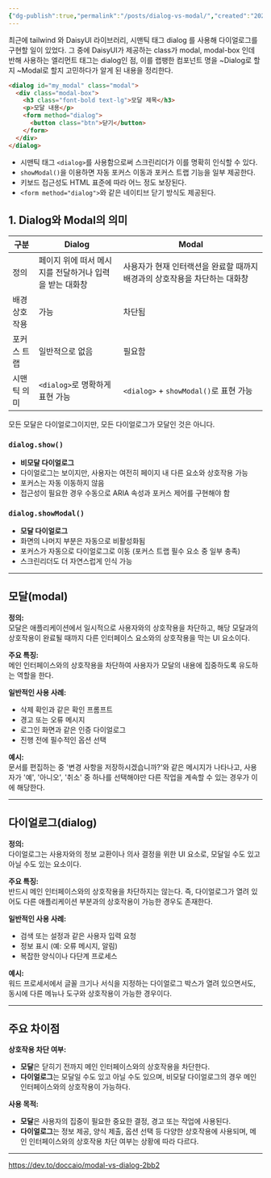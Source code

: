 ```yaml
---
{"dg-publish":true,"permalink":"/posts/dialog-vs-modal/","created":"2025-04-06","updated":"2025-04-06T19:18:00"}
---
```


최근에 tailwind 와 DaisyUI 라이브러리, 시맨틱 태그 dialog 를 사용해 다이얼로그를 구현할 일이 있었다. 그 중에 DaisyUI가 제공하는 class가 modal, modal-box 인데 반해 사용하는 엘리먼트 태그는 dialog인 점, 이를 랩팽한 컴포넌트 명을 ~Dialog로 할지 ~Modal로 할지 고민하다가 알게 된 내용을 정리한다.

```html
<dialog id="my_modal" class="modal">
  <div class="modal-box">
    <h3 class="font-bold text-lg">모달 제목</h3>
    <p>모달 내용</p>
    <form method="dialog">
      <button class="btn">닫기</button>
    </form>
  </div>
</dialog>
```

- 시맨틱 태그 `<dialog>`를 사용함으로써 스크린리더가 이를 명확히 인식할 수 있다.
- `showModal()`을 이용하면 자동 포커스 이동과 포커스 트랩 기능을 일부 제공한다.
- 키보드 접근성도 HTML 표준에 따라 어느 정도 보장된다.
- `<form method="dialog">`와 같은 네이티브 닫기 방식도 제공된다.

## 1. Dialog와 Modal의 의미

|구분|Dialog|Modal|
|---|---|---|
|정의|페이지 위에 떠서 메시지를 전달하거나 입력을 받는 대화창|사용자가 현재 인터랙션을 완료할 때까지 배경과의 상호작용을 차단하는 대화창|
|배경 상호작용|가능|차단됨|
|포커스 트랩|일반적으로 없음|필요함|
|시맨틱 의미|`<dialog>`로 명확하게 표현 가능|`<dialog>` + `showModal()`로 표현 가능|

모든 모달은 다이얼로그이지만, 모든 다이얼로그가 모달인 것은 아니다.

### **`dialog.show()`**

- **비모달 다이얼로그**
- 다이얼로그는 보이지만, 사용자는 여전히 페이지 내 다른 요소와 상호작용 가능
- 포커스는 자동 이동하지 않음
- 접근성이 필요한 경우 수동으로 ARIA 속성과 포커스 제어를 구현해야 함

### **`dialog.showModal()`**

- **모달 다이얼로그**
- 화면의 나머지 부분은 자동으로 비활성화됨
- 포커스가 자동으로 다이얼로그로 이동 (포커스 트랩 필수 요소 중 일부 충족)
- 스크린리더도 더 자연스럽게 인식 가능

---
## 모달(modal)

**정의:**  
모달은 애플리케이션에서 일시적으로 사용자와의 상호작용을 차단하고, 해당 모달과의 상호작용이 완료될 때까지 다른 인터페이스 요소와의 상호작용을 막는 UI 요소이다.

**주요 특징:**  
메인 인터페이스와의 상호작용을 차단하여 사용자가 모달의 내용에 집중하도록 유도하는 역할을 한다.

**일반적인 사용 사례:**

- 삭제 확인과 같은 확인 프롬프트
- 경고 또는 오류 메시지
- 로그인 화면과 같은 인증 다이얼로그
- 진행 전에 필수적인 옵션 선택

**예시:**  
문서를 편집하는 중 '변경 사항을 저장하시겠습니까?'와 같은 메시지가 나타나고, 사용자가 '예', '아니오', '취소' 중 하나를 선택해야만 다른 작업을 계속할 수 있는 경우가 이에 해당한다.

---

## 다이얼로그(dialog)

**정의:**  
다이얼로그는 사용자와의 정보 교환이나 의사 결정을 위한 UI 요소로, 모달일 수도 있고 아닐 수도 있는 요소이다.

**주요 특징:**  
반드시 메인 인터페이스와의 상호작용을 차단하지는 않는다. 즉, 다이얼로그가 열려 있어도 다른 애플리케이션 부분과의 상호작용이 가능한 경우도 존재한다.

**일반적인 사용 사례:**

- 검색 또는 설정과 같은 사용자 입력 요청
- 정보 표시 (예: 오류 메시지, 알림)
- 복잡한 양식이나 다단계 프로세스

**예시:**  
워드 프로세서에서 글꼴 크기나 서식을 지정하는 다이얼로그 박스가 열려 있으면서도, 동시에 다른 메뉴나 도구와 상호작용이 가능한 경우이다.

---

## 주요 차이점

**상호작용 차단 여부:**

- **모달**은 닫히기 전까지 메인 인터페이스와의 상호작용을 차단한다.
- **다이얼로그**는 모달일 수도 있고 아닐 수도 있으며, 비모달 다이얼로그의 경우 메인 인터페이스와의 상호작용이 가능하다.

**사용 목적:**

- **모달**은 사용자의 집중이 필요한 중요한 결정, 경고 또는 작업에 사용된다.
- **다이얼로그**는 정보 제공, 양식 제출, 옵션 선택 등 다양한 상호작용에 사용되며, 메인 인터페이스와의 상호작용 차단 여부는 상황에 따라 다르다.

___

https://dev.to/doccaio/modal-vs-dialog-2bb2 

